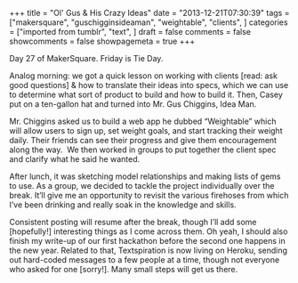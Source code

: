 +++
title = "Ol' Gus & His Crazy Ideas"
date = "2013-12-21T07:30:39"
tags = ["makersquare", "guschigginsideaman", "weightable", "clients", ]
categories = ["imported from tumblr", "text", ]
draft = false
comments = false
showcomments = false
showpagemeta = true
+++

<p>Day 27 of MakerSquare. Friday is Tie Day.</p>
<p>Analog morning: we got a quick lesson on working with clients [read: ask good questions] &amp; how to translate their ideas into specs, which we can use to determine what sort of product to build and how to build it. Then, Casey put on a ten-gallon hat and turned into Mr. Gus Chiggins, Idea Man.</p>
<p>Mr. Chiggins asked us to build a web app he dubbed &ldquo;Weightable&rdquo; which will allow users to sign up, set weight goals, and start tracking their weight daily. Their friends can see their progress and give them encouragement along the way.  We then worked in groups to put together the client spec and clarify what he said he wanted.</p>
<p>After lunch, it was sketching model relationships and making lists of gems to use. As a group, we decided to tackle the project individually over the break. It&rsquo;ll give me an opportunity to revisit the various firehoses from which I&rsquo;ve been drinking and really soak in the knowledge and skills.  </p>
<p>Consistent posting will resume after the break, though I&rsquo;ll add some [hopefully!] interesting things as I come across them. Oh yeah, I should also finish my write-up of our first hackathon before the second one happens in the new year. Related to that, Textspiration is now living on Heroku, sending out hard-coded messages to a few people at a time, though not everyone who asked for one [sorry!]. Many small steps will get us there. </p>